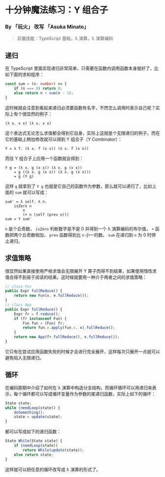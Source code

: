 # 十分钟魔法练习：Y 组合子

### By 「玩火」 改写 「Asuka Minato」

> 前置技能：TypeScript 基础，λ 演算，λ 演算编码

## 递归

在 TypeScript 里面实现递归非常简单，只需要在函数内调用函数本身就好了，比如下面的求和程序：

```ts
const sum = (n: number) => {
    if (n === 0) return 0;
    else return n + sum(n - 1);
}
```

这时候就会注意到看起来递归必须要函数有名字，不然怎么调用时表示自己呢？实际上有个很显然的例子：

```
(λ x. x x) (λ x. x x)
```

这个表达式无论怎么求值都会得到它自身，实际上这就是个无限递归的例子。而在它的基础上稍加修改就可以得到 Y 组合子（Y Combinator）：

```
Y = λ f. (λ x. f (x x)) (λ x. f (x x))
```

而往 Y 组合子上应用一个函数就会得到：

```
Y g = (λ x. g (x x)) (λ x. g (x x))
    = g ((λ x. g (x x)) (λ x. g (x x)))
    = g (Y g)
```

这样 `g` 就拿到了 `Y g` 也就是它自己的函数作为参数，那么就可以递归了，比如上面的 `sum` 就可以写成：

```
sum' = λ self. λ n.
	isZero n
		n
		(+ n (self (prev n)))
sum = Y sum'
```

`n` 是个丘奇数， `isZero` 判断数字是不是 0 并得到一个 λ 演算编码的布尔值， `+` 函数把两个丘奇数相加， `prev` 函数得到比 `n` 小一的数。 `sum` 在递归到 `n` 为 0 时停止递归。

## 求值策略

很显然如果直接使用严格求值会无限展开 Y 算子而得不到结果，如果使用惰性求值会得不到易于阅读的结果。这时候就要用一种介于两者之间的求值策略：

```ts
// class Fun
public Expr fullReduce() {
    return new Fun(x, e.fullReduce());
}
// class App
public Expr fullReduce() {
    Expr fr = f.reduce();
    if (fr instanceof Fun) {
        Fun fun = (Fun) fr;
        return fun.e.apply(fun.x, x).fullReduce();
    }
    return new App(fr.fullReduce(), x.fullReduce());
}
```

它只有在尝试应用函数失败的时候才会进行完全展开，这样每次只展开一点就可以避免陷入无限递归。

## 循环

在编码那期中介绍了如何在 λ 演算中构造分支结构，而循环循环可以用递归来表示，每个循环都可以写成循环变量作为参数的尾递归函数，实际上如下的循环：

```ts
State state;
while (needLoop(state)) {
    doSomething();
    state = update(state);
}
```

都可以写成如下的递归函数：

```ts
State While(State state) {
    if (needLoop(state)) 
        return While(update(state));
    else return state;
}
```

这样就可以把任意的循环改写成 λ 演算的形式了。
